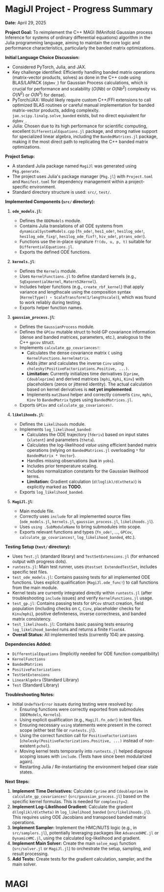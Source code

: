 # MagiJl Project - Progress Summary

**Date:** April 29, 2025

**Project Goal:** To reimplement the C++ MAGI (MAnifold Gaussian process Inference for systems of ordinary differential equations) algorithm in the Julia programming language, aiming to maintain the core logic and performance characteristics, particularly the banded matrix optimizations.

**Initial Language Choice Discussion:**

* Considered PyTorch, Julia, and JAX.
* Key challenge identified: Efficiently handling banded matrix operations (matrix-vector products, solves) as done in the C++ code using BLAS/LAPACK (`dgbmv_`) for Gaussian Process calculations, which is crucial for performance and scalability ($O(Nb)$ or $O(Nb^2)$ complexity vs. $O(N^2)$ or $O(N^3)$ for dense).
* PyTorch/JAX: Would likely require custom C++/FFI extensions to call optimized BLAS routines or careful manual implementation for banded matrix-vector products, adding complexity. `jax.scipy.linalg.solve_banded` exists, but no direct equivalent for `dgbmv_`.
* Julia: Chosen due to its high performance for scientific computing, excellent `DifferentialEquations.jl` package, and strong native support for specialized linear algebra, including the `BandedMatrices.jl` package, making it the most direct path to replicating the C++ banded matrix optimizations.

**Project Setup:**

* A standard Julia package named `MagiJl` was generated using `Pkg.generate`.
* The project uses Julia's package manager (`Pkg.jl`) with `Project.toml` and `Manifest.toml` for dependency management within a project-specific environment.
* Standard directory structure is used: `src/`, `test/`.

**Implemented Components (`src/` directory):**

1.  **`ode_models.jl`**:
    * Defines the `ODEModels` module.
    * Contains Julia translations of all ODE systems from `dynamicalSystemModels.cpp` (`fn_ode!`, `hes1_ode!`, `hes1log_ode!`, `hes1log_ode_fixg!`, `hes1log_ode_fixf!`, `hiv_ode!`, `ptrans_ode!`).
    * Functions use the in-place signature `f!(du, u, p, t)` suitable for `DifferentialEquations.jl`.
    * Exports the defined ODE functions.

2.  **`kernels.jl`**:
    * Defines the `Kernels` module.
    * Uses `KernelFunctions.jl` to define standard kernels (e.g., `SqExponentialKernel`, `Matern52Kernel`).
    * Includes helper functions (e.g., `create_rbf_kernel`) that apply variance and lengthscale using the composition syntax (`KernelType() ∘ ScaleTransform(1/lengthscale)`), which was found to work reliably during testing.
    * Exports helper function names.

3.  **`gaussian_process.jl`**:
    * Defines the `GaussianProcess` module.
    * Defines the `GPCov` mutable struct to hold GP covariance information (dense and banded matrices, parameters, etc.), analogous to the C++ `gpcov` struct.
    * Implements `calculate_gp_covariances!`:
        * Calculates the dense covariance matrix `C` using `KernelFunctions.kernelmatrix`.
        * Adds jitter and calculates the inverse `Cinv` using `cholesky(PositiveFactorizations.Positive, ...)`.
        * **Limitation:** Currently initializes time derivatives (`Cprime`, `Cdoubleprime`) and derived matrices (`mphi`, `Kphi`, `Kinv`) with placeholders (zeros or jittered identity). The actual calculation based on kernel derivatives is **not yet implemented**.
        * Implements `mat2band` helper and correctly converts `Cinv`, `mphi`, `Kinv` to `BandedMatrix` types using `BandedMatrices.jl`.
    * Exports `GPCov` and `calculate_gp_covariances!`.

4.  **`likelihoods.jl`**:
    * Defines the `Likelihoods` module.
    * Implements `log_likelihood_banded`:
        * Calculates the ODE trajectory (`fderiv`) based on input states (`xlatent`) and parameters (`theta`).
        * Calculates the log-likelihood *value* using efficient banded matrix operations (relying on `BandedMatrices.jl` overloading `*` for `BandedMatrix * Vector`).
        * Handles missing observations (`NaN` in `yobs`).
        * Includes prior temperature scaling.
        * Includes normalization constants for the Gaussian likelihood terms.
        * **Limitation:** Gradient calculation (`d(loglik)/d(xtheta)`) is explicitly marked as **TODO**.
    * Exports `log_likelihood_banded`.

5.  **`MagiJl.jl`**:
    * Main module file.
    * Correctly uses `include` for all implemented source files (`ode_models.jl`, `kernels.jl`, `gaussian_process.jl`, `likelihoods.jl`).
    * Uses `using .SubModuleName` to bring submodules into scope.
    * Exports relevant functions and types (`fn_ode!`, ..., `GPCov`, `calculate_gp_covariances!`, `log_likelihood_banded`, etc.).

**Testing Setup (`test/` directory):**

* Uses `Test.jl` (standard library) and `TestSetExtensions.jl` (for enhanced output with progress dots).
* `runtests.jl`: Main test runner, uses `@testset ExtendedTestSet`, includes specific test files.
* `test_ode_models.jl`: Contains passing tests for all implemented ODE functions. Uses explicit qualification (`MagiJl.ode_func!`) to call functions from the main module.
* Kernel tests are currently integrated directly within `runtests.jl` (after troubleshooting `include` issues) and verify `KernelFunctions.jl` usage.
* `test_gp.jl`: Contains passing tests for `GPCov` struct creation, field population (including checks on `C`, `Cinv`, placeholder checks for `Kinv`/`mphi`), positive definiteness, inverse correctness, and banded matrix consistency.
* `test_likelihoods.jl`: Contains basic passing tests ensuring `log_likelihood_banded` runs and returns a finite `Float64`.
* **Overall Status:** All implemented tests (currently 104) are passing.

**Dependencies Added:**

* `DifferentialEquations` (Implicitly needed for ODE function compatibility)
* `KernelFunctions`
* `BandedMatrices`
* `PositiveFactorizations`
* `TestSetExtensions`
* `LinearAlgebra` (Standard Library)
* `Test` (Standard Library)

**Troubleshooting Notes:**

* Initial `UndefVarError` issues during testing were resolved by:
    * Ensuring functions were correctly exported from submodules (`ODEModels`, `Kernels`).
    * Using explicit qualification (e.g., `MagiJl.fn_ode!`) in test files.
    * Ensuring necessary `using` statements were present in the correct scope (either test file or `runtests.jl`).
    * Using the correct function call for `PositiveFactorizations` (`cholesky(PositiveFactorizations.Positive, ...)` instead of non-existent `pchol`).
    * Moving kernel tests temporarily into `runtests.jl` helped diagnose scoping issues with `include`. (Tests have since been modularized again).
    * Restarting Julia / Re-instantiating the environment helped clear stale states.

**Next Steps:**

1.  **Implement Time Derivatives:** Calculate `Cprime` and `Cdoubleprime` in `calculate_gp_covariances!` (`src/gaussian_process.jl`) based on the specific kernel formulas. This is needed for `complexity=2`.
2.  **Implement Log-Likelihood Gradient:** Calculate the gradient `d(loglik)/d(xtheta)` in `log_likelihood_banded` (`src/likelihoods.jl`). This requires using ODE Jacobians and transposed banded matrix operations.
3.  **Implement Sampler:** Implement the HMC/NUTS logic (e.g., in `src/samplers.jl`), potentially leveraging packages like `AdvancedHMC.jl` or `DynamicHMC.jl`, using the calculated log-likelihood and gradient.
4.  **Implement Main Solver:** Create the main `solve_magi` function (`src/solver.jl` or `MagiJl.jl`) to orchestrate the setup, sampling, and result processing.
5.  **Add Tests:** Create tests for the gradient calculation, sampler, and the main solver.
# MAGI

